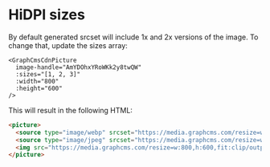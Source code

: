 # HiDPI sizes

By default generated srcset will include 1x and 2x versions of the image.
To change that, update the sizes array:

```vue
<GraphCmsCdnPicture
  image-handle="AmYDOhxYRoWKk2y8twQW"
  :sizes="[1, 2, 3]"
  :width="800"
  :height="600"
/>
```

This will result in the following HTML:

```html
<picture>
  <source type="image/webp" srcset="https://media.graphcms.com/resize=w:800,h:600,fit:clip/output=format:webp/compress/AmYDOhxYRoWKk2y8twQW 1x,https://media.graphcms.com/resize=w:1600,h:1200,fit:clip/output=format:webp/compress/AmYDOhxYRoWKk2y8twQW 2x,https://media.graphcms.com/resize=w:2400,h:1800,fit:clip/output=format:webp/compress/AmYDOhxYRoWKk2y8twQW 3x">
  <source type="image/jpeg" srcset="https://media.graphcms.com/resize=w:800,h:600,fit:clip/output=format:jpeg/compress/AmYDOhxYRoWKk2y8twQW 1x,https://media.graphcms.com/resize=w:1600,h:1200,fit:clip/output=format:jpeg/compress/AmYDOhxYRoWKk2y8twQW 2x,https://media.graphcms.com/resize=w:2400,h:1800,fit:clip/output=format:jpeg/compress/AmYDOhxYRoWKk2y8twQW 3x">
  <img src="https://media.graphcms.com/resize=w:800,h:600,fit:clip/output=format:jpeg/compress/AmYDOhxYRoWKk2y8twQW" height="600" width="800">
</picture>
```

<GraphCmsCdnPicture
  image-handle="AmYDOhxYRoWKk2y8twQW"
  :sizes="[1, 2, 3]"
  :width="800"
  :height="600"
/>
